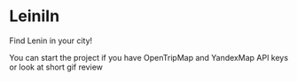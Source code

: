 # LeiniIn
Find Lenin in your city! 


You can start the project if you have OpenTripMap and YandexMap API keys or look at short gif review 

